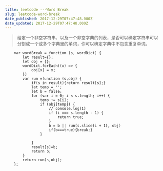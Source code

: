```yaml
---
title: leetcode ---Word Break
slug: leetcode-word-break
date_published: 2017-12-29T07:47:48.000Z
date_updated: 2017-12-29T07:47:48.000Z
---
```


> 给定一个非空字符串，以及一个非空字典的列表，是否可以确定字符串可以分割成一个或多个字典里的单词，你可以确定字典中不包含重复单词。

        var wordBreak = function (s, wordDict) {
            let result={};
            let obj = {};
            wordDict.forEach((x) => {
                obj[x] = x;
            })
            var run =function (s,obj) {
                if(s in result){return result[s];}
                let temp = '';
                let b = false;
                for (var i = 0; i < s.length; i++) {
                    temp += s[i];
                    if (obj[temp]) {
                        // console.log(1)
                        if (i === s.length - 1) {
                            return true;
                        }
                        b = b || run(s.slice(i + 1), obj)
                        if(b===true){break;}
                    }
    
                }
                result[s]=b;
                return b;
            }
            return run(s,obj);
        };
    
